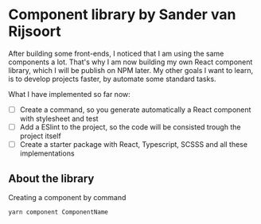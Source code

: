 # Component library by Sander van Rijsoort

After building some front-ends, I noticed that I am using the same components a lot. That's why I am now building my own React component library, which I will be publish on NPM later. My other goals I want to learn, is to develop projects faster, by automate some standard tasks.

What I have implemented so far now:

- [ ] Create a command, so you generate automatically a React component with stylesheet and test
- [ ] Add a ESlint to the project, so the code will be consisted trough the project itself
- [ ] Create a starter package with React, Typescript, SCSSS and all these implementations

## About the library

Creating a component by command

```
yarn component ComponentName
```
